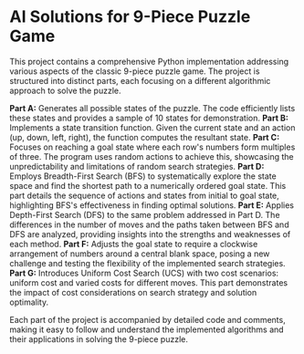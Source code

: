 # AI Solutions for 9-Piece Puzzle Game

This project contains a comprehensive Python implementation addressing various aspects of the classic 9-piece puzzle game. The project is structured into distinct parts, each focusing on a different algorithmic approach to solve the puzzle.

**Part A:** Generates all possible states of the puzzle. The code efficiently lists these states and provides a sample of 10 states for demonstration.
**Part B:** Implements a state transition function. Given the current state and an action (up, down, left, right), the function computes the resultant state.
**Part C:** Focuses on reaching a goal state where each row's numbers form multiples of three. The program uses random actions to achieve this, showcasing the unpredictability and limitations of random search strategies.
**Part D:** Employs Breadth-First Search (BFS) to systematically explore the state space and find the shortest path to a numerically ordered goal state. This part details the sequence of actions and states from initial to goal state, highlighting BFS's effectiveness in finding optimal solutions.
**Part E:** Applies Depth-First Search (DFS) to the same problem addressed in Part D. The differences in the number of moves and the paths taken between BFS and DFS are analyzed, providing insights into the strengths and weaknesses of each method.
**Part F:** Adjusts the goal state to require a clockwise arrangement of numbers around a central blank space, posing a new challenge and testing the flexibility of the implemented search strategies.
**Part G:** Introduces Uniform Cost Search (UCS) with two cost scenarios: uniform cost and varied costs for different moves. This part demonstrates the impact of cost considerations on search strategy and solution optimality.

Each part of the project is accompanied by detailed code and comments, making it easy to follow and understand the implemented algorithms and their applications in solving the 9-piece puzzle.
